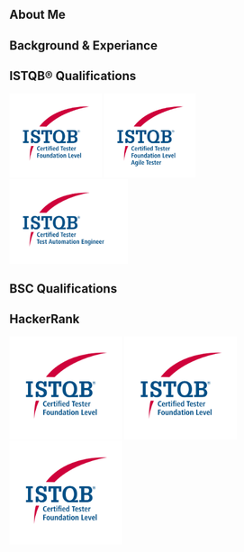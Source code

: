 <html lang="en">
  <head>
    <meta charset="utf-8">
    <meta name="viewport" content="width=device-width, initial-scale=1">
    <link href="https://cdn.jsdelivr.net/npm/bootstrap@5.3.3/dist/css/bootstrap.min.css" rel="stylesheet" integrity="sha384-QWTKZyjpPEjISv5WaRU9OFeRpok6YctnYmDr5pNlyT2bRjXh0JMhjY6hW+ALEwIH" crossorigin="anonymous">
  </head>
  <body>

## About Me

## Background & Experiance

## ISTQB® Qualifications
<p float="left">
  <img src="https://github.com/MarkJamesKemp/MarkJamesKemp/blob/main/CTFL.png?raw=true" alt="drawing" height="150"/>
  <img src="https://github.com/MarkJamesKemp/MarkJamesKemp/blob/main/CTFL-AT.png?raw=true" alt="drawing" height="150"/>
  <img src="https://github.com/MarkJamesKemp/MarkJamesKemp/blob/main/CT-TAE.png?raw=true" alt="drawing" height="150"/>
</p>

## BSC Qualifications


## HackerRank 
<p float="left">
  <img src="https://github.com/MarkJamesKemp/MarkJamesKemp/blob/main/CTFL.png?raw=true" alt="drawing" width="200"/>
  <img src="https://github.com/MarkJamesKemp/MarkJamesKemp/blob/main/CTFL.png?raw=true" alt="drawing" width="200"/>
  <img src="https://github.com/MarkJamesKemp/MarkJamesKemp/blob/main/CTFL.png?raw=true" alt="drawing" width="200"/>
</p>
</html>
